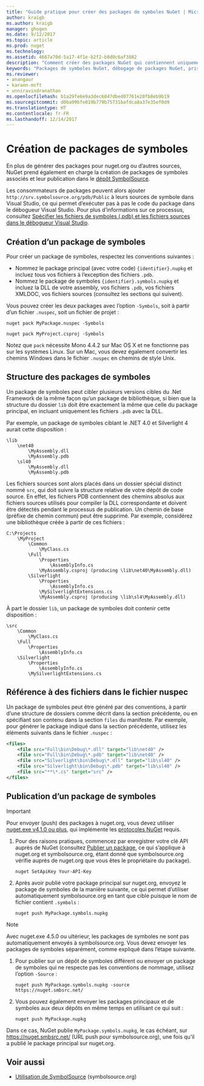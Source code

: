 ```yaml
---
title: "Guide pratique pour créer des packages de symboles NuGet | Microsoft Docs"
author: kraigb
ms.author: kraigb
manager: ghogen
ms.date: 9/12/2017
ms.topic: article
ms.prod: nuget
ms.technology: 
ms.assetid: 4667a70d-5a17-4f1e-b2f2-b8d0c6af3882
description: "Comment créer des packages NuGet qui contiennent uniquement des symboles pour prendre en charge le débogage d’autres packages NuGet dans Visual Studio."
keywords: "Packages de symboles NuGet, débogage de packages NuGet, prise en charge du débogage NuGet, symboles de packages, conventions des packages de symboles"
ms.reviewer:
- anangaur
- karann-msft
- unniravindranathan
ms.openlocfilehash: b1a29fe6e9a3dec6847dbed07761e28fb8eb9b19
ms.sourcegitcommit: d0ba99bfe019b779b75731bafdca8a37e35ef0d9
ms.translationtype: HT
ms.contentlocale: fr-FR
ms.lasthandoff: 12/14/2017
---
```

# <a name="creating-symbol-packages"></a>Création de packages de symboles

En plus de générer des packages pour nuget.org ou d’autres sources, NuGet prend également en charge la création de packages de symboles associés et leur publication dans le [dépôt SymbolSource](http://www.symbolsource.org/Public).

Les consommateurs de packages peuvent alors ajouter `http://srv.symbolsource.org/pdb/Public` à leurs sources de symbole dans Visual Studio, ce qui permet d’exécuter pas à pas le code du package dans le débogueur Visual Studio. Pour plus d’informations sur ce processus, consultez [Spécifier les fichiers de symboles (.pdb) et les fichiers sources dans le débogueur Visual Studio](https://docs.microsoft.com/visualstudio/debugger/specify-symbol-dot-pdb-and-source-files-in-the-visual-studio-debugger).


## <a name="creating-a-symbol-package"></a>Création d’un package de symboles

Pour créer un package de symboles, respectez les conventions suivantes :

- Nommez le package principal (avec votre code) `{identifier}.nupkg` et incluez tous vos fichiers à l’exception des fichiers `.pdb`.
- Nommez le package de symboles `{identifier}.symbols.nupkg` et incluez la DLL de votre assembly, vos fichiers `.pdb`, vos fichiers XMLDOC, vos fichiers sources (consultez les sections qui suivent).

Vous pouvez créer les deux packages avec l’option `-Symbols`, soit à partir d’un fichier `.nuspec`, soit un fichier de projet :

```
nuget pack MyPackage.nuspec -Symbols

nuget pack MyProject.csproj -Symbols
```

Notez que `pack` nécessite Mono 4.4.2 sur Mac OS X et ne fonctionne pas sur les systèmes Linux. Sur un Mac, vous devez également convertir les chemins Windows dans le fichier `.nuspec` en chemins de style Unix.

## <a name="symbol-package-structure"></a>Structure des packages de symboles

Un package de symboles peut cibler plusieurs versions cibles du .Net Framework de la même façon qu’un package de bibliothèque, si bien que la structure du dossier `lib` doit être exactement la même que celle du package principal, en incluant uniquement les fichiers `.pdb` avec la DLL.

Par exemple, un package de symboles ciblant le .NET 4.0 et Silverlight 4 aurait cette disposition :

    \lib
        \net40
            \MyAssembly.dll
            \MyAssembly.pdb
        \sl40
            \MyAssembly.dll
            \MyAssembly.pdb

Les fichiers sources sont alors placés dans un dossier spécial distinct nommé `src`, qui doit suivre la structure relative de votre dépôt de code source. En effet, les fichiers PDB contiennent des chemins absolus aux fichiers sources utilisés pour compiler la DLL correspondante et doivent être détectés pendant le processus de publication. Un chemin de base (préfixe de chemin commun) peut être supprimé. Par exemple, considérez une bibliothèque créée à partir de ces fichiers :

    C:\Projects
        \MyProject
            \Common
                \MyClass.cs
            \Full
                \Properties
                    \AssemblyInfo.cs
                \MyAssembly.csproj (producing \lib\net40\MyAssembly.dll)
            \Silverlight
                \Properties
                    \AssemblyInfo.cs
                \MySilverlightExtensions.cs
                \MyAssembly.csproj (producing \lib\sl4\MyAssembly.dll)

À part le dossier `lib`, un package de symboles doit contenir cette disposition :

    \src
        \Common
            \MyClass.cs
        \Full
            \Properties
                \AssemblyInfo.cs
        \Silverlight
            \Properties
                \AssemblyInfo.cs
            \MySilverlightExtensions.cs

## <a name="referring-to-files-in-the-nuspec"></a>Référence à des fichiers dans le fichier nuspec

Un package de symboles peut être généré par des conventions, à partir d’une structure de dossiers comme décrit dans la section précédente, ou en spécifiant son contenu dans la section `files` du manifeste. Par exemple, pour générer le package indiqué dans la section précédente, utilisez les éléments suivants dans le fichier `.nuspec` :

```xml
<files>
    <file src="Full\bin\Debug\*.dll" target="lib\net40" />
    <file src="Full\bin\Debug\*.pdb" target="lib\net40" />
    <file src="Silverlight\bin\Debug\*.dll" target="lib\sl40" />
    <file src="Silverlight\bin\Debug\*.pdb" target="lib\sl40" />
    <file src="**\*.cs" target="src" />
</files>
```

## <a name="publishing-a-symbol-package"></a>Publication d’un package de symboles

> [!Important]
> Pour envoyer (push) des packages à nuget.org, vous devez utiliser [nuget.exe v4.1.0 ou plus](https://www.nuget.org/downloads), qui implémente les [protocoles NuGet](../api/nuget-protocols.md) requis.

1. Pour des raisons pratiques, commencez par enregistrer votre clé API auprès de NuGet (consultez [Publier un package](../create-packages/publish-a-package.md), ce qui s’applique à nuget.org et symbolsource.org, étant donné que symbolsource.org vérifie auprès de nuget.org que vous êtes le propriétaire du package).

    ```
    nuget SetApiKey Your-API-Key
    ```

1. Après avoir publié votre package principal sur nuget.org, envoyez le package de symboles de la manière suivante, ce qui permet d’utiliser automatiquement symbolsource.org en tant que cible puisque le nom de fichier contient `.symbols` :

    ```
    nuget push MyPackage.symbols.nupkg
    ```
> [!Note]
> Avec nuget.exe 4.5.0 ou ultérieur, les packages de symboles ne sont pas automatiquement envoyés à symbolsource.org. Vous devez envoyer les packages de symboles séparément, comme expliqué dans l’étape suivante.

1. Pour publier sur un dépôt de symboles différent ou envoyer un package de symboles qui ne respecte pas les conventions de nommage, utilisez l’option `-Source` :

    ```
    nuget push MyPackage.symbols.nupkg -source https://nuget.smbsrc.net/
    ```

1. Vous pouvez également envoyer les packages principaux et de symboles aux deux dépôts en même temps en utilisant ce qui suit :

    ```
    nuget push MyPackage.nupkg
    ```

Dans ce cas, NuGet publie `MyPackage.symbols.nupkg`, le cas échéant, sur https://nuget.smbsrc.net/ (URL push pour symbolsource.org), une fois qu’il a publié le package principal sur nuget.org.

## <a name="see-also"></a>Voir aussi

 - <a href="https://www.symbolsource.org/Public/Wiki/Using" target="_blank">Utilisation de SymbolSource</a> (symbolsource.org)
